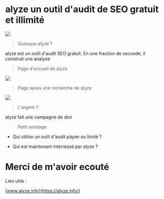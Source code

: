 # alyze un outil d'audit de SEO gratuit et illimité

![](https://pbs.twimg.com/profile_images/852154885802008576/vYl1DczQ.jpg)

> Quesque alyze ?

alyze est un outil d'audit SEO gratuit. En une fraction de seconde, il construit une analyse

> Page d'accueil de alyze

![](https://i0.wp.com/digitiz.fr/wp-content/uploads/2017/02/outil-seo-alyze.jpg)

> Page apres une recherche de alyze

![](https://alyze.info/img/doc/titre-alyze-aper%C3%A7u-snippet-google.png)

> L'argent ?

alyze fait une campagne de don

> Petit sondage

- Qui utilise un outil d'audit payan ou limité ?

- Qui est maintenant intérressé par alyze ?

# Merci de m'avoir ecouté

Lien utile :

[www.alyze.info](https://alyze.info/)
